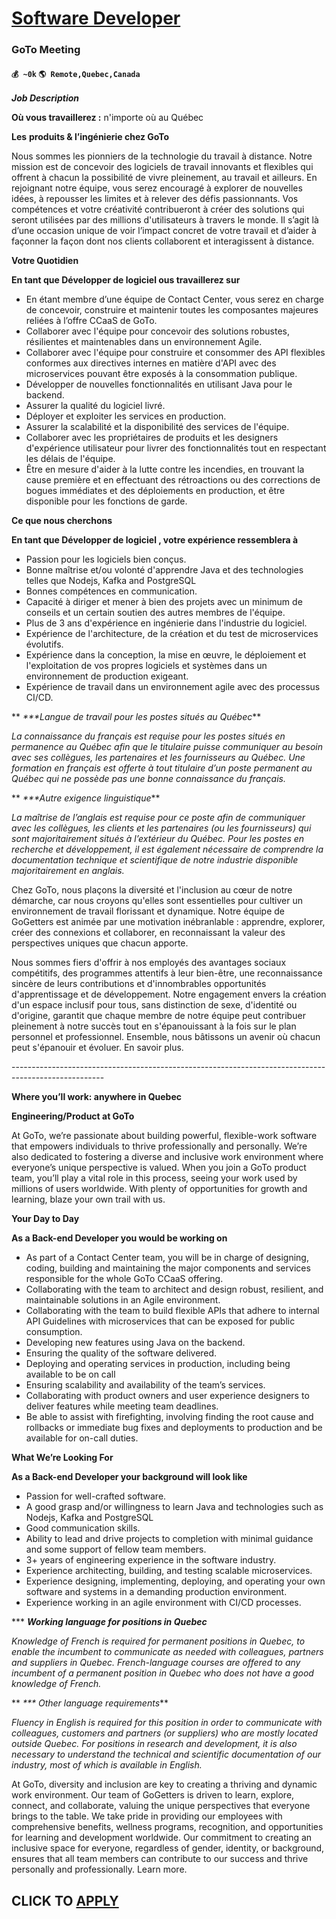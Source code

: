 # [Software Developer](https://www.remotewlb.com/apply/software-developer-62991)  
### GoTo Meeting  
#### `💰 ~0k` `🌎 Remote,Quebec,Canada`  

**_Job Description_**

 **Où vous travaillerez :** n'importe où au Québec

 **Les** **produits & l’ingénierie chez GoTo**

Nous sommes les pionniers de la technologie du travail à distance. Notre mission est de concevoir des logiciels de travail innovants et flexibles qui offrent à chacun la possibilité de vivre pleinement, au travail et ailleurs. En rejoignant notre équipe, vous serez encouragé à explorer de nouvelles idées, à repousser les limites et à relever des défis passionnants. Vos compétences et votre créativité contribueront à créer des solutions qui seront utilisées par des millions d'utilisateurs à travers le monde. Il s’agit là d’une occasion unique de voir l’impact concret de votre travail et d’aider à façonner la façon dont nos clients collaborent et interagissent à distance.

 **Votre Quotidien**

 **En tant que Développer de logiciel ous travaillerez sur**

  * En étant membre d’une équipe de Contact Center, vous serez en charge de concevoir, construire et maintenir toutes les composantes majeures reliées à l’offre CCaaS de GoTo.
  * Collaborer avec l'équipe pour concevoir des solutions robustes, résilientes et maintenables dans un environnement Agile.
  * Collaborer avec l'équipe pour construire et consommer des API flexibles conformes aux directives internes en matière d'API avec des microservices pouvant être exposés à la consommation publique.
  * Développer de nouvelles fonctionnalités en utilisant Java pour le backend.
  * Assurer la qualité du logiciel livré.
  * Déployer et exploiter les services en production.
  * Assurer la scalabilité et la disponibilité des services de l'équipe.
  * Collaborer avec les propriétaires de produits et les designers d'expérience utilisateur pour livrer des fonctionnalités tout en respectant les délais de l'équipe.
  * Être en mesure d'aider à la lutte contre les incendies, en trouvant la cause première et en effectuant des rétroactions ou des corrections de bogues immédiates et des déploiements en production, et être disponible pour les fonctions de garde.

 **Ce que nous cherchons**

 **En tant que Développer de logiciel , votre expérience ressemblera à**

  * Passion pour les logiciels bien conçus.
  * Bonne maîtrise et/ou volonté d'apprendre Java et des technologies telles que Nodejs, Kafka and PostgreSQL
  * Bonnes compétences en communication.
  * Capacité à diriger et mener à bien des projets avec un minimum de conseils et un certain soutien des autres membres de l'équipe.
  * Plus de 3 ans d'expérience en ingénierie dans l'industrie du logiciel.
  * Expérience de l'architecture, de la création et du test de microservices évolutifs.
  * Expérience dans la conception, la mise en œuvre, le déploiement et l'exploitation de vos propres logiciels et systèmes dans un environnement de production exigeant.
  * Expérience de travail dans un environnement agile avec des processus CI/CD.

 ** _***Langue de travail pour les postes situés au Québec_**

 _La connaissance du français est requise pour les postes situés en permanence au Québec afin que le titulaire puisse communiquer au besoin avec ses collègues, les partenaires et les fournisseurs au Québec. Une formation en français est offerte à tout titulaire d’un poste permanent au Québec qui ne possède pas une bonne connaissance du français._

 ** _***Autre exigence linguistique_**

 _La maîtrise de l’anglais est requise pour ce poste afin de communiquer avec les collègues, les clients et les partenaires (ou les fournisseurs) qui sont majoritairement situés à l’extérieur du Québec. Pour les postes en recherche et développement, il est également nécessaire de comprendre la documentation technique et scientifique de notre industrie disponible majoritairement en anglais._

Chez GoTo, nous plaçons la diversité et l'inclusion au cœur de notre démarche, car nous croyons qu'elles sont essentielles pour cultiver un environnement de travail florissant et dynamique. Notre équipe de GoGetters est animée par une motivation inébranlable : apprendre, explorer, créer des connexions et collaborer, en reconnaissant la valeur des perspectives uniques que chacun apporte.

Nous sommes fiers d'offrir à nos employés des avantages sociaux compétitifs, des programmes attentifs à leur bien-être, une reconnaissance sincère de leurs contributions et d'innombrables opportunités d'apprentissage et de développement. Notre engagement envers la création d'un espace inclusif pour tous, sans distinction de sexe, d'identité ou d'origine, garantit que chaque membre de notre équipe peut contribuer pleinement à notre succès tout en s'épanouissant à la fois sur le plan personnel et professionnel. Ensemble, nous bâtissons un avenir où chacun peut s'épanouir et évoluer. En savoir plus.

\-----------------------------------------------------------------------------------------------------

 **Where you’ll work: anywhere in Quebec**

 **Engineering/Product at GoTo**

At GoTo, we’re passionate about building powerful, flexible-work software that empowers individuals to thrive professionally and personally. We’re also dedicated to fostering a diverse and inclusive work environment where everyone’s unique perspective is valued. When you join a GoTo product team, you’ll play a vital role in this process, seeing your work used by millions of users worldwide. With plenty of opportunities for growth and learning, blaze your own trail with us.

**Your Day to Day**

 **As a Back-end Developer you would be working on**

  * As part of a Contact Center team, you will be in charge of designing, coding, building and maintaining the major components and services responsible for the whole GoTo CCaaS offering.
  * Collaborating with the team to architect and design robust, resilient, and maintainable solutions in an Agile environment.
  * Collaborating with the team to build flexible APIs that adhere to internal API Guidelines with microservices that can be exposed for public consumption.
  * Developing new features using Java on the backend.
  * Ensuring the quality of the software delivered.
  * Deploying and operating services in production, including being available to be on call
  * Ensuring scalability and availability of the team’s services.
  * Collaborating with product owners and user experience designers to deliver features while meeting team deadlines.
  * Be able to assist with firefighting, involving finding the root cause and rollbacks or immediate bug fixes and deployments to production and be available for on-call duties.

 **What We’re Looking For**

 **As a Back-end Developer your background will look like**

  * Passion for well-crafted software.
  * A good grasp and/or willingness to learn Java and technologies such as Nodejs, Kafka and PostgreSQL
  * Good communication skills.
  * Ability to lead and drive projects to completion with minimal guidance and some support of fellow team members.
  * 3+ years of engineering experience in the software industry.
  * Experience architecting, building, and testing scalable microservices.
  * Experience designing, implementing, deploying, and operating your own software and systems in a demanding production environment.
  * Experience working in an agile environment with CI/CD processes.

*** **_Working language for positions in Quebec_**

 _Knowledge of French is required for permanent positions in Quebec, to enable the incumbent to communicate as needed with colleagues, partners and suppliers in Quebec. French-language courses are offered to any incumbent of a permanent position in Quebec who does not have a good knowledge of French._

 ** _*** Other language requirements_**

 _Fluency in English is required for this position in order to communicate with colleagues, customers and partners (or suppliers) who are mostly located outside Quebec. For positions in research and development, it is also necessary to understand the technical and scientific documentation of our industry, most of which is available in English._

At GoTo, diversity and inclusion are key to creating a thriving and dynamic work environment. Our team of GoGetters is driven to learn, explore, connect, and collaborate, valuing the unique perspectives that everyone brings to the table. We take pride in providing our employees with comprehensive benefits, wellness programs, recognition, and opportunities for learning and development worldwide. Our commitment to creating an inclusive space for everyone, regardless of gender, identity, or background, ensures that all team members can contribute to our success and thrive personally and professionally. Learn more.

  
## CLICK TO [APPLY](https://www.remotewlb.com/apply/software-developer-62991)


